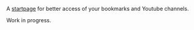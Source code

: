 A [startpage](https://reddit.com/r/startpages/)
for better access of your bookmarks and Youtube channels.

Work in progress.
